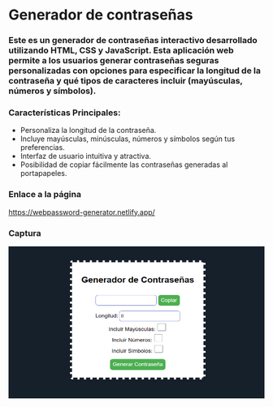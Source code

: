 # Generador de contraseñas

### Este es un generador de contraseñas interactivo desarrollado utilizando HTML, CSS y JavaScript. Esta aplicación web permite a los usuarios generar contraseñas seguras personalizadas con opciones para especificar la longitud de la contraseña y qué tipos de caracteres incluir (mayúsculas, números y símbolos).

### Características Principales:
- Personaliza la longitud de la contraseña.
- Incluye mayúsculas, minúsculas, números y símbolos según tus preferencias.
- Interfaz de usuario intuitiva y atractiva.
- Posibilidad de copiar fácilmente las contraseñas generadas al portapapeles.

### Enlace a la página
https://webpassword-generator.netlify.app/

### Captura
<img src="https://github.com/Nicole-Palomino/generador-contrasenas-python/blob/main/captura-de-pantalla.png" alt="Captura de pantalla" width="600" height="300">
